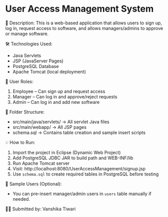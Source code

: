 User Access Management System
=============================

📌 Description:
This is a web-based application that allows users to sign up, log in, request access to software, and allows managers/admins to approve or manage software.

🛠 Technologies Used:
- Java Servlets
- JSP (JavaServer Pages)
- PostgreSQL Database
- Apache Tomcat (local deployment)

🔐 User Roles:
1. Employee – Can sign up and request access
2. Manager – Can log in and approve/reject requests
3. Admin – Can log in and add new software

📁 Folder Structure:
- src/main/java/servlets/ → All servlet Java files
- src/main/webapp/ → All JSP pages
- schema.sql → Contains table creation and sample insert scripts

💡 How to Run:
1. Import the project in Eclipse (Dynamic Web Project)
2. Add PostgreSQL JDBC JAR to build path and WEB-INF/lib
3. Run Apache Tomcat server
4. Visit: http://localhost:8080/UserAccessManagement/signup.jsp
5. Use `schema.sql` to create required tables in PostgreSQL before testing

🧪 Sample Users (Optional):
- You can pre-insert manager/admin users in `users` table manually if needed.

👩‍💻 Submitted by:
Vanshika Tiwari
